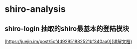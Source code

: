# shiro-analysis

## shiro-login 抽取的shiro最基本的登陆模块
[https://juejin.im/post/5cf4d92951882521bf340aa0](详解文档)
